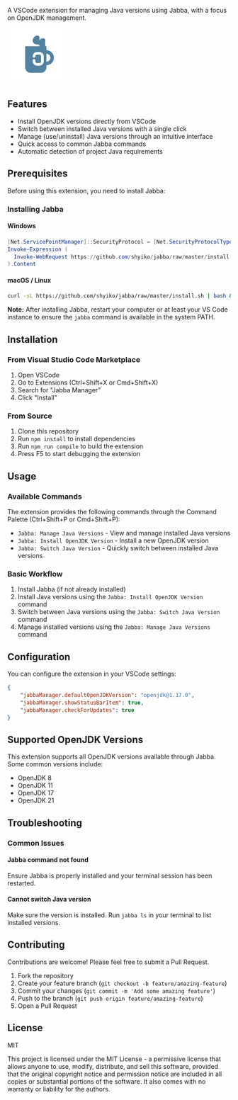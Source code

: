 A VSCode extension for managing Java versions using Jabba, with a focus on OpenJDK management.

![Jabba Manager](images/java-icon.png)

## Features

- Install OpenJDK versions directly from VSCode
- Switch between installed Java versions with a single click
- Manage (use/uninstall) Java versions through an intuitive interface
- Quick access to common Jabba commands
- Automatic detection of project Java requirements

## Prerequisites

Before using this extension, you need to install Jabba:

### Installing Jabba

#### Windows
```powershell
[Net.ServicePointManager]::SecurityProtocol = [Net.SecurityProtocolType]::Tls12
Invoke-Expression (
  Invoke-WebRequest https://github.com/shyiko/jabba/raw/master/install.ps1 -UseBasicParsing
).Content
```

#### macOS / Linux
```bash
curl -sL https://github.com/shyiko/jabba/raw/master/install.sh | bash && . ~/.jabba/jabba.sh
```

**Note:** After installing Jabba, restart your computer or at least your VS Code instance to ensure the `jabba` command is available in the system PATH.

## Installation

### From Visual Studio Code Marketplace
1. Open VSCode
2. Go to Extensions (Ctrl+Shift+X or Cmd+Shift+X)
3. Search for "Jabba Manager"
4. Click "Install"

### From Source
1. Clone this repository
2. Run `npm install` to install dependencies
3. Run `npm run compile` to build the extension
4. Press F5 to start debugging the extension

## Usage

### Available Commands
The extension provides the following commands through the Command Palette (Ctrl+Shift+P or Cmd+Shift+P):

- `Jabba: Manage Java Versions` - View and manage installed Java versions
- `Jabba: Install OpenJDK Version` - Install a new OpenJDK version
- `Jabba: Switch Java Version` - Quickly switch between installed Java versions

### Basic Workflow
1. Install Jabba (if not already installed)
2. Install Java versions using the `Jabba: Install OpenJDK Version` command
3. Switch between Java versions using the `Jabba: Switch Java Version` command
4. Manage installed versions using the `Jabba: Manage Java Versions` command

## Configuration

You can configure the extension in your VSCode settings:

```json
{
    "jabbaManager.defaultOpenJDKVersion": "openjdk@1.17.0",
    "jabbaManager.showStatusBarItem": true,
    "jabbaManager.checkForUpdates": true
}
```

## Supported OpenJDK Versions

This extension supports all OpenJDK versions available through Jabba. Some common versions include:
- OpenJDK 8
- OpenJDK 11
- OpenJDK 17
- OpenJDK 21

## Troubleshooting

### Common Issues

#### Jabba command not found
Ensure Jabba is properly installed and your terminal session has been restarted.

#### Cannot switch Java version
Make sure the version is installed. Run `jabba ls` in your terminal to list installed versions.

## Contributing

Contributions are welcome! Please feel free to submit a Pull Request.

1. Fork the repository
2. Create your feature branch (`git checkout -b feature/amazing-feature`)
3. Commit your changes (`git commit -m 'Add some amazing feature'`)
4. Push to the branch (`git push origin feature/amazing-feature`)
5. Open a Pull Request

## License

MIT

This project is licensed under the MIT License - a permissive license that allows anyone to use, modify, distribute, and sell this software, provided that the original copyright notice and permission notice are included in all copies or substantial portions of the software. It also comes with no warranty or liability for the authors.